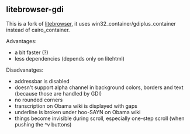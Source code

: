 ## litebrowser-gdi

This is a fork of [litebrowser](https://github.com/litehtml/litebrowser), it uses win32_container/gdiplus_container
instead of cairo_container.

Advantages:
* a bit faster (?)
* less dependencies (depends only on litehtml)

Disadvanatges:
* addressbar is disabled
* doesn't support alpha channel in background colors, borders and text (because those are handled by GDI)
* no rounded corners
* transcription on Obama wiki is displayed with gaps
* underline is broken under hoo-SAYN on Obama wiki
* things become invisible during scroll, especially one-step scroll (when pushing the ^v buttons)

